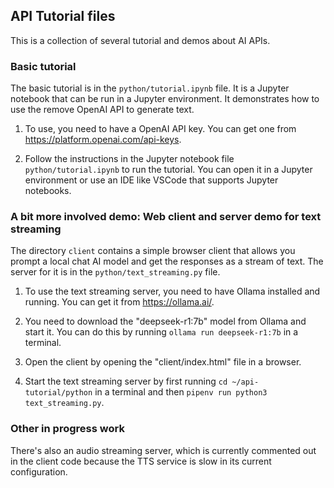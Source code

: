 ## API Tutorial files

This is a collection of several tutorial and demos about AI APIs.

### Basic tutorial

The basic tutorial is in the `python/tutorial.ipynb` file. It is a Jupyter notebook that can be run in a Jupyter environment. It demonstrates how to use the remove OpenAI API to generate text.

1. To use, you need to have a OpenAI API key. You can get one from https://platform.openai.com/api-keys.

2. Follow the instructions in the Jupyter notebook file `python/tutorial.ipynb` to run the tutorial. You can open it in a Jupyter environment or use an IDE like VSCode that supports Jupyter notebooks.

### A bit more involved demo: Web client and server demo for text streaming

The directory `client` contains a simple browser client that allows you prompt a local chat AI model and get the responses as a stream of text. The server for it is in the `python/text_streaming.py` file.

1. To use the text streaming server, you need to have Ollama installed and running. You can get it from https://ollama.ai/.

2. You need to download the "deepseek-r1:7b" model from Ollama and start it. You can do this by running `ollama run deepseek-r1:7b` in a terminal.

3. Open the client by opening the "client/index.html" file in a browser.

4. Start the text streaming server by first running `cd ~/api-tutorial/python` in a terminal and then `pipenv run python3 text_streaming.py`.

### Other in progress work

There's also an audio streaming server, which is currently commented out in the client code because the TTS service is slow in its current configuration.
